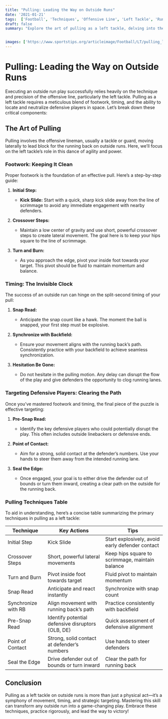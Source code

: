 ```yaml
---
title: "Pulling: Leading the Way on Outside Runs"
date: '2021-01-21'
tags:  ['Football', 'Techniques', 'Offensive Line', 'Left Tackle', 'Run Blocking', 'Footwork', 'Timing', 'Defensive Targeting']
draft: false
summary: "Explore the art of pulling as a left tackle, delving into the critical aspects of footwork, timing, and effectively targeting defensive players in space for successful outside runs."


images: ['https://www.sportstips.org/articleimage/Football/LT/pulling_leading_the_way_on_outside_runs.webp']
---
```


# Pulling: Leading the Way on Outside Runs

Executing an outside run play successfully relies heavily on the technique and precision of the offensive line, particularly the left tackle. Pulling as a left tackle requires a meticulous blend of footwork, timing, and the ability to locate and neutralize defensive players in space. Let’s break down these critical components:

## The Art of Pulling

Pulling involves the offensive lineman, usually a tackle or guard, moving laterally to lead block for the running back on outside runs. Here, we’ll focus on the left tackle’s role in this dance of agility and power.

### Footwork: Keeping It Clean

Proper footwork is the foundation of an effective pull. Here’s a step-by-step guide:

1. **Initial Step:** 
   - **Kick Slide:** Start with a quick, sharp kick slide away from the line of scrimmage to avoid any immediate engagement with nearby defenders.
   
2. **Crossover Steps:**
   - Maintain a low center of gravity and use short, powerful crossover steps to create lateral movement. The goal here is to keep your hips square to the line of scrimmage.
   
3. **Turn and Burn:**
   - As you approach the edge, pivot your inside foot towards your target. This pivot should be fluid to maintain momentum and balance.

### Timing: The Invisible Clock

The success of an outside run can hinge on the split-second timing of your pull:

1. **Snap Read:**
   - Anticipate the snap count like a hawk. The moment the ball is snapped, your first step must be explosive.
   
2. **Synchronize with Backfield:**
   - Ensure your movement aligns with the running back’s path. Consistently practice with your backfield to achieve seamless synchronization.
   
3. **Hesitation Be Gone:**
   - Do not hesitate in the pulling motion. Any delay can disrupt the flow of the play and give defenders the opportunity to clog running lanes.

### Targeting Defensive Players: Clearing the Path

Once you’ve mastered footwork and timing, the final piece of the puzzle is effective targeting:

1. **Pre-Snap Read:**
   - Identify the key defensive players who could potentially disrupt the play. This often includes outside linebackers or defensive ends.
   
2. **Point of Contact:**
   - Aim for a strong, solid contact at the defender’s numbers. Use your hands to steer them away from the intended running lane.
   
3. **Seal the Edge:**
   - Once engaged, your goal is to either drive the defender out of bounds or turn them inward, creating a clear path on the outside for the running back.

### Pulling Techniques Table

To aid in understanding, here’s a concise table summarizing the primary techniques in pulling as a left tackle:

| Technique            | Key Actions                                               | Tips                                              |
|----------------------|-----------------------------------------------------------|---------------------------------------------------|
| Initial Step         | Kick Slide                                                | Start explosively, avoid early defender contact   |
| Crossover Steps      | Short, powerful lateral movements                         | Keep hips square to scrimmage, maintain balance   |
| Turn and Burn        | Pivot inside foot towards target                          | Fluid pivot to maintain momentum                  |
| Snap Read            | Anticipate and react instantly                            | Synchronize with snap count                       |
| Synchronize with RB  | Align movement with running back’s path                   | Practice consistently with backfield              |
| Pre-Snap Read        | Identify potential defensive disruptors (OLB, DE)         | Quick assessment of defensive alignment           |
| Point of Contact     | Strong, solid contact at defender’s numbers               | Use hands to steer defenders                      |
| Seal the Edge        | Drive defender out of bounds or turn inward               | Clear the path for running back                   |

## Conclusion

Pulling as a left tackle on outside runs is more than just a physical act—it’s a symphony of movement, timing, and strategic targeting. Mastering this skill can transform any outside run into a game-changing play. Embrace these techniques, practice rigorously, and lead the way to victory!